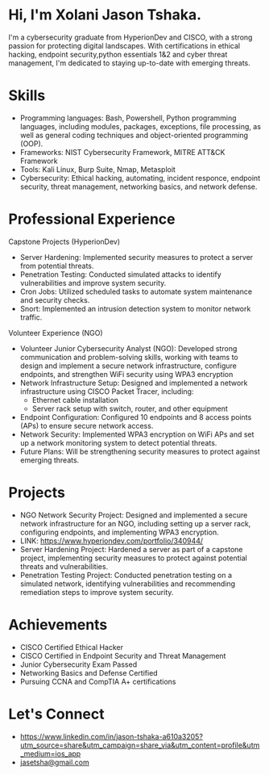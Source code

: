 # Hi, I'm Xolani Jason Tshaka.
I'm a cybersecurity graduate from HyperionDev and CISCO, with a strong passion for protecting digital landscapes. With certifications in ethical hacking, endpoint security,python essentials 1&2 and cyber threat management, I'm dedicated to staying up-to-date with emerging threats.

# Skills
- Programming languages: Bash, Powershell, Python programming languages, including modules, packages, exceptions, file processing, as well as general coding techniques and object-oriented programming (OOP).
- Frameworks: NIST Cybersecurity Framework, MITRE ATT&CK Framework
- Tools: Kali Linux, Burp Suite, Nmap, Metasploit
- Cybersecurity: Ethical hacking, automating, incident responce, endpoint security, threat management, networking basics, and network defense.

# Professional Experience
Capstone Projects (HyperionDev)
- Server Hardening: Implemented security measures to protect a server from potential threats.
- Penetration Testing: Conducted simulated attacks to identify vulnerabilities and improve system security.
- Cron Jobs: Utilized scheduled tasks to automate system maintenance and security checks.
- Snort: Implemented an intrusion detection system to monitor network traffic.

Volunteer Experience (NGO)
- Volunteer Junior Cybersecurity Analyst (NGO): Developed strong communication and problem-solving skills, working with teams to design and implement a secure network infrastructure, configure endpoints, and strengthen WiFi security using WPA3 encryption
- Network Infrastructure Setup: Designed and implemented a network infrastructure using CISCO Packet Tracer, including:
    - Ethernet cable installation
    - Server rack setup with switch, router, and other equipment
- Endpoint Configuration: Configured 10 endpoints and 8 access points (APs) to ensure secure network access.
- Network Security: Implemented WPA3 encryption on WiFi APs and set up a network monitoring system to detect potential threats.
- Future Plans: Will be strengthening security measures to protect against emerging threats.

# Projects
- NGO Network Security Project: Designed and implemented a secure network infrastructure for an NGO, including setting up a server rack, configuring endpoints, and implementing WPA3 encryption.
- LINK: https://www.hyperiondev.com/portfolio/340944/ 
- Server Hardening Project: Hardened a server as part of a capstone project, implementing security measures to protect against potential threats and vulnerabilities.
- Penetration Testing Project: Conducted penetration testing on a simulated network, identifying vulnerabilities and recommending remediation steps to improve system security.

# Achievements
- CISCO Certified Ethical Hacker
- CISCO Certified in Endpoint Security and Threat Management
- Junior Cybersecurity Exam Passed
- Networking Basics and Defense Certified
- Pursuing CCNA and CompTIA A+ certifications

# Let's Connect
- https://www.linkedin.com/in/jason-tshaka-a610a3205?utm_source=share&utm_campaign=share_via&utm_content=profile&utm_medium=ios_app
- jasetsha@gmail.com
